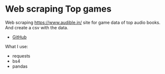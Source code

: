 # Web scraping Top games

Web scraping <https://www.audible.in/> site for game data of top audio books.
And create a csv with the data.

- [GitHub](https://github.com/nkp1111/python-projects/tree/main/12.web_scraping)

What I use:

- requests
- bs4
- pandas
